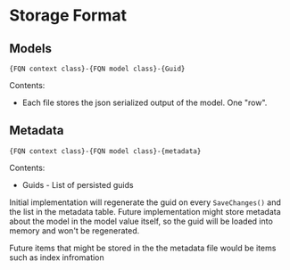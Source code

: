 # Storage Format

## Models

`{FQN context class}-{FQN model class}-{Guid}`

Contents:

* Each file stores the json serialized output of the model. One "row".

## Metadata

`{FQN context class}-{FQN model class}-{metadata}`

Contents:

* Guids - List of persisted guids

Initial implementation will regenerate the guid on every `SaveChanges()` and the list in the metadata table. Future implementation might store metadata about the model in the model value itself, so the guid will be loaded into memory and won't be regenerated.  

Future items that might be stored in the the metadata file would be items such as index infromation